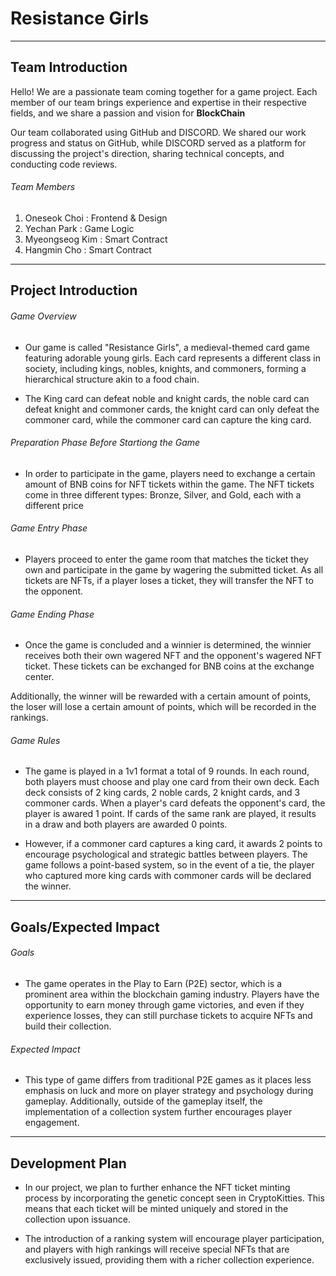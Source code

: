 # Resistance Girls

---------------------------------------------------------------------------------------------------------------------

## Team Introduction
Hello! We are a passionate team coming together for a game project. Each member of our team brings experience and expertise in their respective fields, and we share a passion and vision for **BlockChain**

Our team collaborated using GitHub and DISCORD. We shared our work progress and status on GitHub, while DISCORD served as a platform for discussing the project's direction, sharing technical concepts, and conducting code reviews.



###### Team Members

1. Oneseok Choi : Frontend & Design
2. Yechan Park : Game Logic 
3. Myeongseog Kim : Smart Contract
4. Hangmin Cho : Smart Contract

-------------------------------------------------------------------------------------------------------------------

## Project Introduction

###### Game Overview
* Our game is called "Resistance Girls", a medieval-themed card game featuring adorable young girls. Each card represents a different class in society, including kings, nobles, knights, and commoners, forming a hierarchical structure akin to a food chain. 

* The King card can defeat noble and knight cards, the noble card can defeat knight and commoner cards, the knight card can only defeat the commoner card, while the commoner card can capture the king card.

###### Preparation Phase Before Startiong the Game
* In order to participate in the game, players need to exchange a certain amount of BNB coins for NFT tickets within the game. The NFT tickets come in three different types: Bronze, Silver, and Gold, each with a different price

###### Game Entry Phase
* Players proceed to enter the game room that matches the ticket they own and participate in the game by wagering the submitted ticket. As all tickets are NFTs, if a player loses a ticket, they will transfer the NFT to the opponent.

###### Game Ending Phase
* Once the game is concluded and a winnier is determined, the winnier receives both their own wagered NFT and the opponent's wagered NFT ticket. These tickets can be exchanged for BNB coins at the exchange center.

Additionally, the winner will be rewarded with a certain amount of points, the loser will lose a certain amount of points, which will be recorded in the rankings.

###### Game Rules
* The game is played in a 1v1 format a total of 9 rounds. In each round, both players must choose and play one card from their own deck. Each deck consists of 2 king cards, 2 noble cards, 2 knight cards, and 3 commoner cards. When a player's card defeats the opponent's card, the player is awared 1 point. If cards of the same rank are played, it results in a draw and both players are awarded 0 points. 

* However, if a commoner card captures a king card, it awards 2 points to encourage psychological and strategic battles between players. The game follows a point-based system, so in the event of a tie, the player who captured more king cards with commoner cards will be declared the winner.

-------------------------------------------------------------------------------------------------------------------

## Goals/Expected Impact

###### Goals
* The game operates in the Play to Earn (P2E) sector, which is a prominent area within the blockchain gaming industry. Players have the opportunity to earn money through game victories, and even if they experience losses, they can still purchase tickets to acquire NFTs and build their collection.

###### Expected Impact
* This type of game differs from traditional P2E games as it places less emphasis on luck and more on player strategy and psychology during gameplay. Additionally, outside of the gameplay itself, the implementation of a collection system further encourages player engagement.

---

## Development Plan
* In our project, we plan to further enhance the NFT ticket minting process by incorporating the genetic concept seen in CryptoKitties. This means that each ticket will be minted uniquely and stored in the collection upon issuance.

* The introduction of a ranking system will encourage player participation, and players with high rankings will receive special NFTs that are exclusively issued, providing them with a richer collection experience.




















